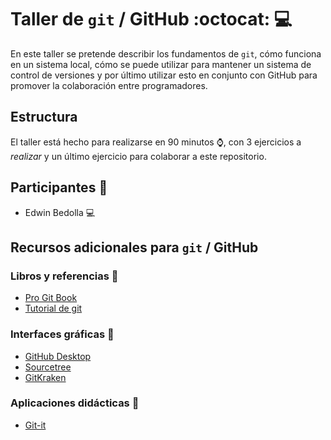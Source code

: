 # Taller de `git` / GitHub :octocat: :computer:

En este taller se pretende describir los fundamentos de `git`, cómo funciona en un
sistema local, cómo se puede utilizar para mantener un sistema de control de versiones
y por último utilizar esto en conjunto con GitHub para promover la colaboración
entre programadores.

## Estructura

El taller está hecho para realizarse en 90 minutos :watch:, con 3 ejercicios a _realizar_
y un último ejercicio para colaborar a este repositorio.

## Participantes :busts_in_silhouette:

- Edwin Bedolla :computer:

## Recursos adicionales para `git` / GitHub

### Libros y referencias :blue_book:

- [Pro Git Book](https://git-scm.com/book/en/v2)
- [Tutorial de git](https://git-scm.com/docs/gittutorial)

### Interfaces gráficas :art:

- [GitHub Desktop](https://desktop.github.com/)
- [Sourcetree](https://www.sourcetreeapp.com/)
- [GitKraken](https://www.gitkraken.com/)

### Aplicaciones didácticas :notebook:

- [Git-it](https://github.com/jlord/git-it-electron)